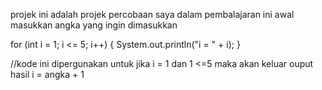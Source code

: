 projek ini adalah projek percobaan saya dalam pembalajaran ini
awal masukkan angka yang ingin dimasukkan

for (int i = 1; i <= 5; i++) {
            System.out.println("i = " + i);
        }

//kode ini dipergunakan untuk jika i = 1 dan 1 <=5 maka akan keluar ouput hasil i = angka + 1




